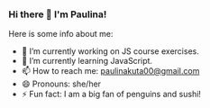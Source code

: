 ### Hi there 👋 I'm Paulina!

Here is some info about me:

- 🔭 I’m currently working on JS course exercises.
- 🌱 I’m currently learning JavaScript.
- 📫 How to reach me: paulinakuta00@gmail.com
- 😄 Pronouns: she/her
- ⚡ Fun fact: I am a big fan of penguins and sushi!

